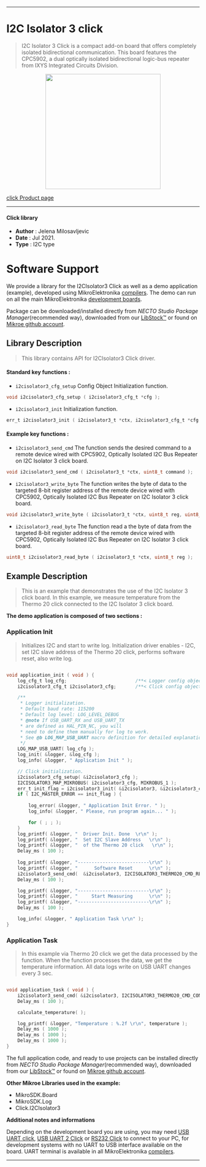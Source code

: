 
---
# I2C Isolator 3 click

> I2C Isolator 3 Click is a compact add-on board that offers completely isolated bidirectional communication. This board features the CPC5902, a dual optically isolated bidirectional logic-bus repeater from IXYS Integrated Circuits Division. 

<p align="center">
  <img src="https://download.mikroe.com/images/click_for_ide/i2cisolator3_click.png" height=300px>
</p>

[click Product page](https://www.mikroe.com/i2c-isolator-3-click)

---


#### Click library

- **Author**        : Jelena Milosavljevic
- **Date**          : Jul 2021.
- **Type**          : I2C type


# Software Support

We provide a library for the I2CIsolator3 Click
as well as a demo application (example), developed using MikroElektronika
[compilers](https://www.mikroe.com/necto-studio).
The demo can run on all the main MikroElektronika [development boards](https://www.mikroe.com/development-boards).

Package can be downloaded/installed directly from *NECTO Studio Package Manager*(recommended way), downloaded from our [LibStock&trade;](https://libstock.mikroe.com) or found on [Mikroe github account](https://github.com/MikroElektronika/mikrosdk_click_v2/tree/master/clicks).

## Library Description

> This library contains API for I2CIsolator3 Click driver.

#### Standard key functions :

- `i2cisolator3_cfg_setup` Config Object Initialization function.
```c
void i2cisolator3_cfg_setup ( i2cisolator3_cfg_t *cfg );
```

- `i2cisolator3_init` Initialization function.
```c
err_t i2cisolator3_init ( i2cisolator3_t *ctx, i2cisolator3_cfg_t *cfg );
```

#### Example key functions :

- `i2cisolator3_send_cmd` The function sends the desired command to a remote device wired with CPC5902, Optically Isolated I2C Bus Repeater on I2C Isolator 3 click board.
```c
void i2cisolator3_send_cmd ( i2cisolator3_t *ctx, uint8_t command );
```

- `i2cisolator3_write_byte` The function writes the byte of data to the targeted 8-bit register address of the remote device wired with CPC5902, Optically Isolated I2C Bus Repeater on I2C Isolator 3 click board.
```c
void i2cisolator3_write_byte ( i2cisolator3_t *ctx, uint8_t reg, uint8_t tx_data );
```

- `i2cisolator3_read_byte` The function read a the byte of data from the targeted 8-bit register address of the remote device wired with CPC5902, Optically Isolated I2C Bus Repeater on I2C Isolator 3 click board.
```c
uint8_t i2cisolator3_read_byte ( i2cisolator3_t *ctx, uint8_t reg );
```

## Example Description

>  This is an example that demonstrates the use of the I2C Isolator 3 click board. In this example, we measure temperature
from the Thermo 20 click connected to the I2C Isolator 3 click board. 

**The demo application is composed of two sections :**

### Application Init

>  Initializes I2C and start to write log. Initialization driver enables - I2C, set I2C slave address of the Thermo 20 click, performs software reset, also write log.

```c

void application_init ( void ) {
    log_cfg_t log_cfg;                         /**< Logger config object. */
    i2cisolator3_cfg_t i2cisolator3_cfg;       /**< Click config object. */

    /** 
     * Logger initialization.
     * Default baud rate: 115200
     * Default log level: LOG_LEVEL_DEBUG
     * @note If USB_UART_RX and USB_UART_TX 
     * are defined as HAL_PIN_NC, you will 
     * need to define them manually for log to work. 
     * See @b LOG_MAP_USB_UART macro definition for detailed explanation.
     */
    LOG_MAP_USB_UART( log_cfg );
    log_init( &logger, &log_cfg );
    log_info( &logger, " Application Init " );

    // Click initialization.
    i2cisolator3_cfg_setup( &i2cisolator3_cfg );
    I2CISOLATOR3_MAP_MIKROBUS( i2cisolator3_cfg, MIKROBUS_1 );
    err_t init_flag = i2cisolator3_init( &i2cisolator3, &i2cisolator3_cfg );
    if ( I2C_MASTER_ERROR == init_flag ) {
        
        log_error( &logger, " Application Init Error. " );
        log_info( &logger, " Please, run program again... " );

        for ( ; ; );
    }
    log_printf( &logger, "  Driver Init. Done  \r\n" );
    log_printf( &logger, "  Set I2C Slave Address   \r\n" );
    log_printf( &logger, "  of the Thermo 20 click   \r\n" );
    Delay_ms ( 100 );
    
    log_printf( &logger, "--------------------------\r\n" );
    log_printf( &logger, "      Software Reset      \r\n" );
    i2cisolator3_send_cmd(  &i2cisolator3, I2CISOLATOR3_THERMO20_CMD_RESET );
    Delay_ms ( 100 );

    log_printf( &logger, "--------------------------\r\n" );
    log_printf( &logger, "     Start Measuring      \r\n" );
    log_printf( &logger, "--------------------------\r\n" );
    Delay_ms ( 100 );

    log_info( &logger, " Application Task \r\n" );
}

```

### Application Task

> In this example via Thermo 20 click we get the data processed by the function. When the function processes the data, we get
the temperature information. All data logs write on USB UART changes every 3 sec.

```c

void application_task ( void ) {
    i2cisolator3_send_cmd( &i2cisolator3, I2CISOLATOR3_THERMO20_CMD_CONVERSION );
    Delay_ms ( 100 );

    calculate_temperature( );

    log_printf( &logger, "Temperature : %.2f \r\n", temperature );
    Delay_ms ( 1000 );
    Delay_ms ( 1000 );
    Delay_ms ( 1000 );    
}

```
The full application code, and ready to use projects can be installed directly from *NECTO Studio Package Manager*(recommended way), downloaded from our [LibStock&trade;](https://libstock.mikroe.com) or found on [Mikroe github account](https://github.com/MikroElektronika/mikrosdk_click_v2/tree/master/clicks).

**Other Mikroe Libraries used in the example:**

- MikroSDK.Board
- MikroSDK.Log
- Click.I2CIsolator3

**Additional notes and informations**

Depending on the development board you are using, you may need
[USB UART click](https://www.mikroe.com/usb-uart-click),
[USB UART 2 Click](https://www.mikroe.com/usb-uart-2-click) or
[RS232 Click](https://www.mikroe.com/rs232-click) to connect to your PC, for
development systems with no UART to USB interface available on the board. UART
terminal is available in all MikroElektronika
[compilers](https://shop.mikroe.com/compilers).

---
